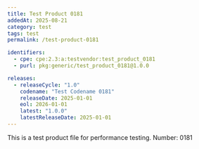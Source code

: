 ```yaml
---
title: Test Product 0181
addedAt: 2025-08-21
category: test
tags: test
permalink: /test-product-0181

identifiers:
  - cpe: cpe:2.3:a:testvendor:test_product_0181
  - purl: pkg:generic/test_product_0181@1.0.0

releases:
  - releaseCycle: "1.0"
    codename: "Test Codename 0181"
    releaseDate: 2025-01-01
    eol: 2026-01-01
    latest: "1.0.0"
    latestReleaseDate: 2025-01-01
---
```


This is a test product file for performance testing. Number: 0181

